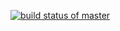 [![build status of master](https://travis-ci.org/Erik-Bornako/GitHubApi567.svg?branch=master)](https://travis-ci.org/Erik-Bornako/GitHubApi567)